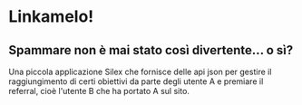 Linkamelo!
==========

Spammare non è mai stato così divertente... o sì?
-------------------------------------------------

Una piccola applicazione Silex che fornisce delle api json per gestire il 
raggiungimento di certi obiettivi da parte degli utente A e premiare il referral,
cioè l'utente B che ha portato A sul sito.
